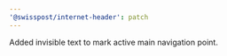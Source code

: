```yaml
---
'@swisspost/internet-header': patch
---
```


Added invisible text to mark active main navigation point.
